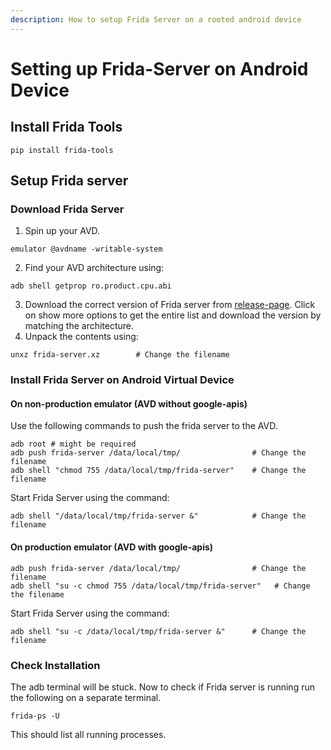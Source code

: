```yaml
---
description: How to setup Frida Server on a rooted android device
---
```


# Setting up Frida-Server on Android Device

## Install Frida Tools

```
pip install frida-tools
```

## Setup Frida server

### Download Frida Server

1. Spin up your AVD.&#x20;

```
emulator @avdname -writable-system
```

2. Find your AVD architecture using:

```
adb shell getprop ro.product.cpu.abi
```

3. Download the correct version of Frida server from [release-page](https://github.com/frida/frida/releases). Click on show more options to get the entire list and download the version by matching the architecture.
4. Unpack the contents using:

```
unxz frida-server.xz        # Change the filename 
```

### Install Frida Server on Android Virtual Device

#### On non-production emulator (AVD without google-apis)

Use the following commands to push the frida server to the AVD.

```
adb root # might be required
adb push frida-server /data/local/tmp/                # Change the filename
adb shell "chmod 755 /data/local/tmp/frida-server"    # Change the filename
```

Start  Frida Server using the command:

```
adb shell "/data/local/tmp/frida-server &"            # Change the filename 
```

#### On production emulator (AVD with google-apis)

```
adb push frida-server /data/local/tmp/                # Change the filename
adb shell "su -c chmod 755 /data/local/tmp/frida-server"   # Change the filename
```

Start  Frida Server using the command:

```
adb shell "su -c /data/local/tmp/frida-server &"      # Change the filename
```

### Check Installation

The adb terminal will be stuck. Now to check if Frida server is running run the following on a separate terminal.

```
frida-ps -U
```

&#x20;This should list all running processes.

